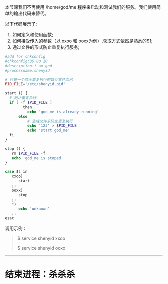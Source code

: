 本节课我们不再使用 /home/god/me 程序来启动和测试我们的服务。我们使用简单的输出代码来替代。

以下代码展示了:

1. 如何定义和使用函数;
2. 如何接受传入的参数（以 xxoo 和 ooxx为例）,获取方式依然是熟悉的$1;
3. 通过文件的形式防止重复执行服务;

```php
#add for chkconfig
#chkconfig:35 80 10
#description:i am god
#processname:shenyid

# 只是一个防止重复执行的媒介文件而已
PID_FILE='/etc/shenyid.pid'

start () {
  # 防止重复执行
  if [ -f $PID_FILE ] 
        then
          echo 'god_me is already running'
      else
          # 生成文件来防止重复执行
          echo '123' > $PID_FILE
          echo 'start god_me'
  fi
}

stop () {
   rm $PID_FILE -f
   echo 'god_me is stoped'
}

case $1 in
   xxoo)
      start
   ;;
   ooxx)
      stop
   ;;
   *)
      echo 'unknown'
   ;;
esac
```

调用示例：

> $ service shenyid xxoo
>
> $ service shenyid ooxx

---

# 结束进程：杀杀杀



